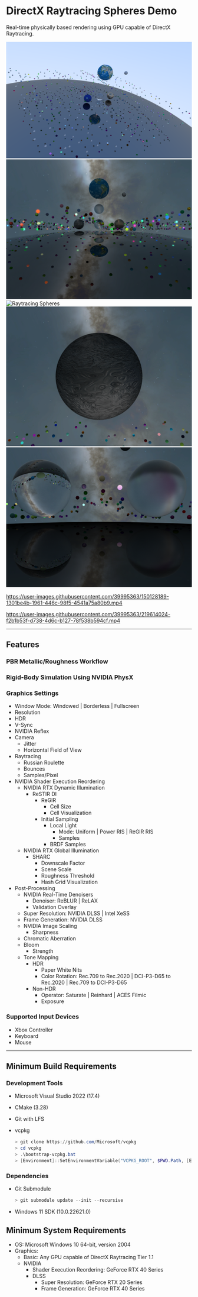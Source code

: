 # DirectX Raytracing Spheres Demo

Real-time physically based rendering using GPU capable of DirectX Raytracing.

![Raytracing Spheres](Screenshots/Raytracing-Spheres-01.png)
![Raytracing Spheres](Screenshots/Raytracing-Spheres-02.png)
![Raytracing Spheres](Screenshots/Raytracing-Spheres-03.png)
![Raytracing Spheres](Screenshots/Raytracing-Spheres-04.png)
![Raytracing Spheres](Screenshots/Raytracing-Spheres-05.png)

https://user-images.githubusercontent.com/39995363/150128189-1301be4b-1961-446c-98f5-4541a75a80b9.mp4

https://user-images.githubusercontent.com/39995363/219614024-f2b1b53f-d738-4d6c-b127-78f538b594cf.mp4

---

## Features
### PBR Metallic/Roughness Workflow

### Rigid-Body Simulation Using NVIDIA PhysX

### Graphics Settings
- Window Mode: Windowed | Borderless | Fullscreen
- Resolution
- HDR
- V-Sync
- NVIDIA Reflex
- Camera
	- Jitter
	- Horizontal Field of View
- Raytracing
	- Russian Roulette
	- Bounces
	- Samples/Pixel
- NVIDIA Shader Execution Reordering
	- NVIDIA RTX Dynamic Illumination
		- ReSTIR DI
			- ReGIR
				- Cell Size
				- Cell Visualization
			- Initial Sampling
				- Local Light
					- Mode: Uniform | Power RIS | ReGIR RIS
					- Samples
				- BRDF Samples
	- NVIDIA RTX Global Illumination
		- SHARC
			- Downscale Factor
			- Scene Scale
			- Roughness Threshold
			- Hash Grid Visualization
- Post-Processing
	- NVIDIA Real-Time Denoisers
		- Denoiser: ReBLUR | ReLAX
		- Validation Overlay
	- Super Resolution: NVIDIA DLSS | Intel XeSS
	- Frame Generation: NVIDIA DLSS
	- NVIDIA Image Scaling
		- Sharpness
	- Chromatic Aberration
	- Bloom
		- Strength
	- Tone Mapping
		- HDR
			- Paper White Nits
			- Color Rotation: Rec.709 to Rec.2020 | DCI-P3-D65 to Rec.2020 | Rec.709 to DCI-P3-D65
		- Non-HDR
			- Operator: Saturate | Reinhard | ACES Filmic
			- Exposure

### Supported Input Devices
- Xbox Controller
- Keyboard
- Mouse

---

## Minimum Build Requirements
### Development Tools
- Microsoft Visual Studio 2022 (17.4)

- CMake (3.28)

- Git with LFS

- vcpkg
	```powershell
	> git clone https://github.com/Microsoft/vcpkg
	> cd vcpkg
	> .\bootstrap-vcpkg.bat
	> [Environment]::SetEnvironmentVariable("VCPKG_ROOT", $PWD.Path, [EnvironmentVariableTarget]::User)
	```

### Dependencies
- Git Submodule
	```powershell
	> git submodule update --init --recursive
	```

- Windows 11 SDK (10.0.22621.0)

## Minimum System Requirements
- OS: Microsoft Windows 10 64-bit, version 2004
- Graphics:
	- Basic: Any GPU capable of DirectX Raytracing Tier 1.1
	- NVIDIA
		- Shader Execution Reordering: GeForce RTX 40 Series
		- DLSS
			- Super Resolution: GeForce RTX 20 Series
			- Frame Generation: GeForce RTX 40 Series
